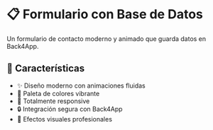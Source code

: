 # 📋 Formulario con Base de Datos

Un formulario de contacto moderno y animado que guarda datos en Back4App.

## 🚀 Características

- ✨ Diseño moderno con animaciones fluidas
- 🎨 Paleta de colores vibrante
- 📱 Totalmente responsive
- 🔒 Integración segura con Back4App
- 🌟 Efectos visuales profesionales


